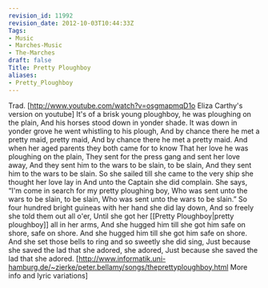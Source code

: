 ```yaml
---
revision_id: 11992
revision_date: 2012-10-03T10:44:33Z
Tags:
- Music
- Marches-Music
- The-Marches
draft: false
Title: Pretty Ploughboy
aliases:
- Pretty_Ploughboy
---
```

Trad. [http://www.youtube.com/watch?v=osgmapmqD1o Eliza Carthy's version on youtube]
It's of a brisk young ploughboy, he was ploughing on the plain,
And his horses stood down in yonder shade.
It was down in yonder grove he went whistling to his plough,
And by chance there he met a pretty maid, pretty maid,
And by chance there he met a pretty maid.
And when her aged parents they both came for to know
That her love he was ploughing on the plain,
They sent for the press gang and sent her love away,
And they sent him to the wars to be slain, to be slain,
And they sent him to the wars to be slain.
So she sailed till she came to the very ship she thought her love lay in
And unto the Captain she did complain.
She says, “I'm come in search for my pretty ploughing boy,
Who was sent unto the wars to be slain, to be slain,
Who was sent unto the wars to be slain.”
So four hundred bright guineas with her hand she did lay down,
And so freely she told them out all o'er,
Until she got her [[Pretty Ploughboy|pretty ploughboy]] all in her arms,
And she hugged him till she got him safe on shore, safe on shore.
And she hugged him till she got him safe on shore.
And she set those bells to ring and so sweetly she did sing,
Just because she saved the lad that she adored, she adored,
Just because she saved the lad that she adored.
[http://www.informatik.uni-hamburg.de/~zierke/peter.bellamy/songs/theprettyploughboy.html More info and lyric variations]